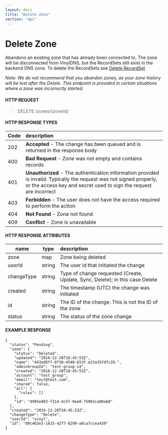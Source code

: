 ```yaml
---
layout: docs
title: "Delete Zone"
section: "api"
---
```


# Delete Zone

Abandons an existing zone that has already been connected to.
The zone will be disconnected from VinylDNS, but the RecordSets still exist in the backend DNS zone.
To delete the RecordSets see [Delete RecordSet](delete-recordset.md)

*Note: We do not recommend that you abandon zones, as your zone history will be lost after the Delete.  This endpoint is provided in certain situations where a zone was incorrectly started.*

#### HTTP REQUEST

> DELETE /zones/{zoneId}

#### HTTP RESPONSE TYPES

Code          | description |
 ------------ | :---------- |
202           | **Accepted** - The change has been queued and is returned in the response body |
400           | **Bad Request** - Zone was not empty and contains records |
401           | **Unauthorized** - The authentication information provided is invalid.  Typically the request was not signed properly, or the access key and secret used to sign the request are incorrect |
403           | **Forbidden** - The user does not have the access required to perform the action |
404           | **Not Found** - Zone not found |
409           | **Conflict** - Zone is unavailable |

#### HTTP RESPONSE ATTRIBUTES

name          | type          | description |
 ------------ | ------------- | :---------- |
zone          | map           | Zone being deleted |
userId        | string        | The user id that initiated the change |
changeType    | string        | Type of change requested (Create, Update, Sync, Delete); in this case Delete |
created       | string        | The timestamp (UTC) the change was initiated |
id            | string        | The ID of the change.  This is not the ID of the zone |
status        | string        | The status of the zone change |

#### EXAMPLE RESPONSE

```
{
  "status": "Pending",
  "zone": {
    "status": "Deleted",
    "updated": "2016-12-28T18:45:53Z",
    "name": "443ad9ff-8f38-4540-b53f-e23a35fdfc28.",
    "adminGroupId": "test-group-id",
    "created": "2016-12-28T18:45:53Z",
    "account": "test_group",
    "email": "test@test.com",
    "shared": false,
    "acl": {
      "rules": []
    },
    "id": "4995e883-f314-4c5f-8ee8-75003ca08ab0"
  },
  "created": "2016-12-28T18:45:53Z",
  "changeType": "Delete",
  "userId": "vinyl",
  "id": "89c463e3-1615-42f7-8299-a0ca7ccea439"
}
```
